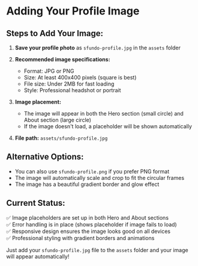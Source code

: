 # Adding Your Profile Image

## Steps to Add Your Image:

1. **Save your profile photo** as `sfundo-profile.jpg` in the `assets` folder
2. **Recommended image specifications:**
   - Format: JPG or PNG
   - Size: At least 400x400 pixels (square is best)
   - File size: Under 2MB for fast loading
   - Style: Professional headshot or portrait

3. **Image placement:**
   - The image will appear in both the Hero section (small circle) and About section (large circle)
   - If the image doesn't load, a placeholder will be shown automatically

4. **File path:** `assets/sfundo-profile.jpg`

## Alternative Options:

- You can also use `sfundo-profile.png` if you prefer PNG format
- The image will automatically scale and crop to fit the circular frames
- The image has a beautiful gradient border and glow effect

## Current Status:

✅ Image placeholders are set up in both Hero and About sections  
✅ Error handling is in place (shows placeholder if image fails to load)  
✅ Responsive design ensures the image looks good on all devices  
✅ Professional styling with gradient borders and animations  

Just add your `sfundo-profile.jpg` file to the `assets` folder and your image will appear automatically! 